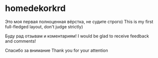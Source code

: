 # homedekorkrd


Это моя первая полноценная вёрстка, не судите строго)
This is my first full-fledged layout, don't judge strictly)

Буду рад отзывам и коментариям!
I would be glad to receive feedback and comments!

Спасибо за внимание
Thank you for your attention

